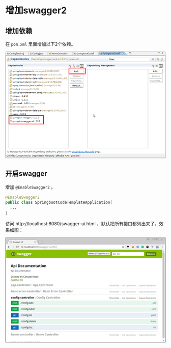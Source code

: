 # 增加swagger2

## 增加依赖

在 `pom.xml` 里面增加以下2个依赖。

![](./pictures/swagger1.png)

## 开启swagger

增加 `@EnableSwagger2` 。

```java
@EnableSwagger2
public class SpringbootCodeTemplateApplication{
  ...
}
```

访问 http://localhost:8080/swagger-ui.html ，默认把所有接口都列出来了，效果如图：

![](./pictures/swagger2.png)
